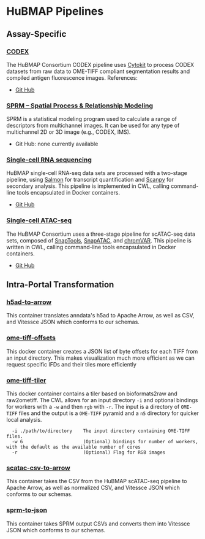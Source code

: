 # HuBMAP Pipelines
## Assay-Specific
### [CODEX](https://docs.google.com/document/d/1NJqJmM6ecstE8g3waWDR4n_uQ7RoKkBxT1Kes1Otcag/edit#heading=h.ca5mry4plx6)
The HuBMAP Consortium CODEX pipeline uses [Cytokit](https://bmcbioinformatics.biomedcentral.com/articles/10.1186/s12859-019-3055-3) to process CODEX datasets from raw data to OME-TIFF compliant segmentation results and compiled antigen fluorescence images.
References: 

- [Git Hub](https://github.com/hubmapconsortium/codex-pipeline)

### [SPRM – Spatial Process & Relationship Modeling](https://docs.google.com/document/d/1c7UR0Pe1newpVhQY2HEFkfV8O7GAj9Vk4XnuSiSnDeY/edit#)
SPRM is a statistical modeling program used to calculate a range of descriptors from multichannel images. It can be used for any type of multichannel 2D or 3D image (e.g., CODEX, IMS).
- Git Hub: none currently available

### [Single-cell RNA sequencing](https://docs.google.com/document/d/14Fu32w_AjyOzT82m99DzZz5iUEJa5v98IBPns5vlizo/edit?usp=sharing)

HuBMAP single-cell RNA-seq data sets are processed with a two-stage pipeline, using [Salmon](https://combine-lab.github.io/salmon/) for transcript quantification and [Scanpy](https://icb-scanpy.readthedocs-hosted.com/en/stable/) for secondary analysis. This pipeline is implemented in CWL, calling command-line tools encapsulated in Docker containers.
- [Git Hub](https://github.com/hubmapconsortium/salmon-rnaseq)

### [Single-cell ATAC-seq](https://docs.google.com/document/d/1qNy8DQJ4Xn431huHyTydRJCQSF68Cmu06tZtZnAKW6s/edit)
The HuBMAP Consortium uses a three-stage pipeline for scATAC-seq data sets, composed of [SnapTools](https://github.com/r3fang/SnapTools), [SnapATAC](https://github.com/r3fang/SnapATAC), and [chromVAR](https://bioconductor.org/packages/release/bioc/html/chromVAR.html). This pipeline is written in CWL, calling command-line tools encapsulated in Docker containers.
- [Git Hub](https://github.com/hubmapconsortium/sc-atac-seq-pipeline)

## Intra-Portal Transformation
### [h5ad-to-arrow](https://github.com/hubmapconsortium/portal-containers/tree/master/containers/h5ad-to-arrow)
This container translates anndata's h5ad to Apache Arrow, as well as CSV, and Vitessce JSON which conforms to our schemas.

### [ome-tiff-offsets](https://github.com/hubmapconsortium/portal-containers/tree/master/containers/ome-tiff-offsets)
This docker container creates a JSON list of byte offsets for each TIFF from an input directory. This makes visualization much more efficient as we can request specific IFDs and their tiles more efficiently

### [ome-tiff-tiler](https://github.com/hubmapconsortium/portal-containers/tree/master/containers/ome-tiff-tiler)

This docker container contains a tiler based on bioformats2raw and  raw2ometiff. The CWL allows for an input directory  `-i`  and optional bindings for workers with a  `-w`  and then  `rgb`  with  `-r`. The input is a directory of  `OME-TIFF`  files and the output is a  `OME-TIFF`  pyramid and a  `n5`  directory for quicker local analysis.

```
  -i ./path/to/directory    The input directory containing OME-TIFF files.
  -w 6                      (Optional) bindings for number of workers, with the default as the available number of cores
  -r                        (Optional) Flag for RGB images
```

### [scatac-csv-to-arrow](https://github.com/hubmapconsortium/portal-containers/tree/master/containers/scatac-csv-to-arrow)
This container takes the CSV from the HuBMAP scATAC-seq pipeline to Apache Arrow, as well as normalized CSV, and Vitessce JSON which conforms to our schemas.

### [sprm-to-json](https://github.com/hubmapconsortium/portal-containers/tree/master/containers/sprm-to-json)
This container takes SPRM output CSVs and converts them into Vitessce JSON which conforms to our schemas.
